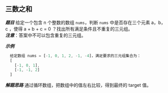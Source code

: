 ## 三数之和

***题目***
给定一个包含 n 个整数的数组 `nums`，判断 `nums` 中是否存在三个元素 a，b，c ，使得 a + b + c = 0 ？找出所有满足条件且不重复的三元组。   
***注意***：答案中不可以包含重复的三元组。   

***示例***
``` javascript
  给定数组 nums = [-1, 0, 1, 2, -1, -4]，满足要求的三元组集合为：   
  [
    [-1, 0, 1],
    [-1, -1, 2]
  ]
```

***解题思路***
通过循环数组，把数组中的值左右比较，得到最终的 target 值。
